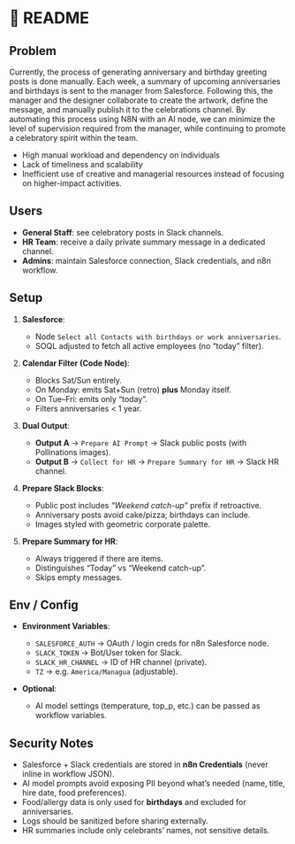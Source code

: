 # 📘 README

## Problem  
Currently, the process of generating anniversary and birthday greeting posts is done manually. Each week, a summary of upcoming anniversaries and birthdays is sent to the manager from Salesforce. Following this, the manager and the designer collaborate to create the artwork, define the message, and manually publish it to the celebrations channel. By automating this process using N8N with an AI node, we can minimize the level of supervision required from the manager, while continuing to promote a celebratory spirit within the team.
- High manual workload and dependency on individuals
- Lack of timeliness and scalability
- Inefficient use of creative and managerial resources instead of focusing on higher-impact activities.

## Users  
- **General Staff**: see celebratory posts in Slack channels.  
- **HR Team**: receive a daily private summary message in a dedicated channel.  
- **Admins**: maintain Salesforce connection, Slack credentials, and n8n workflow.  

## Setup  
1. **Salesforce**:  
   - Node `Select all Contacts with birthdays or work anniversaries`.  
   - SOQL adjusted to fetch all active employees (no “today” filter).  

2. **Calendar Filter (Code Node)**:  
   - Blocks Sat/Sun entirely.  
   - On Monday: emits Sat+Sun (retro) **plus** Monday itself.  
   - On Tue–Fri: emits only “today”.  
   - Filters anniversaries < 1 year.  

3. **Dual Output**:  
   - **Output A** → `Prepare AI Prompt` → Slack public posts (with Pollinations images).  
   - **Output B** → `Collect for HR` → `Prepare Summary for HR` → Slack HR channel.  

4. **Prepare Slack Blocks**:  
   - Public post includes *“Weekend catch-up”* prefix if retroactive.  
   - Anniversary posts avoid cake/pizza; birthdays can include.  
   - Images styled with geometric corporate palette.  

5. **Prepare Summary for HR**:  
   - Always triggered if there are items.  
   - Distinguishes “Today” vs “Weekend catch-up”.  
   - Skips empty messages.  

## Env / Config  
- **Environment Variables**:  
  - `SALESFORCE_AUTH` → OAuth / login creds for n8n Salesforce node.  
  - `SLACK_TOKEN` → Bot/User token for Slack.  
  - `SLACK_HR_CHANNEL` → ID of HR channel (private).  
  - `TZ` → e.g. `America/Managua` (adjustable).  

- **Optional**:  
  - AI model settings (temperature, top_p, etc.) can be passed as workflow variables.  

## Security Notes  
- Salesforce + Slack credentials are stored in **n8n Credentials** (never inline in workflow JSON).  
- AI model prompts avoid exposing PII beyond what’s needed (name, title, hire date, food preferences).  
- Food/allergy data is only used for **birthdays** and excluded for anniversaries.  
- Logs should be sanitized before sharing externally.  
- HR summaries include only celebrants’ names, not sensitive details.  
